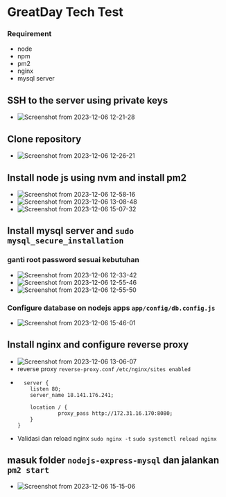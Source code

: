 #  GreatDay Tech Test
### Requirement
- node
- npm
- pm2
- nginx
- mysql server

## SSH to the server using private keys
- ![Screenshot from 2023-12-06 12-21-28](https://github.com/galantixa/GreatDay/assets/92994294/86c365f2-a2b1-4843-925d-0ef293fb6ba3)
## Clone repository
- ![Screenshot from 2023-12-06 12-26-21](https://github.com/galantixa/GreatDay/assets/92994294/e5188725-6869-48d8-bd0d-87a804df170b)
## Install node js using nvm and install pm2
- ![Screenshot from 2023-12-06 12-58-16](https://github.com/galantixa/GreatDay/assets/92994294/f54125e1-07b9-455d-afe1-e7237a48b7e6)
- ![Screenshot from 2023-12-06 13-08-48](https://github.com/galantixa/GreatDay/assets/92994294/01def892-27f2-4843-b3ad-4ad6b4e55578)
- ![Screenshot from 2023-12-06 15-07-32](https://github.com/galantixa/GreatDay/assets/92994294/e205290d-994a-485e-8846-5af667d81b29)
 
## Install mysql server and ```sudo mysql_secure_installation```
### ganti root password sesuai kebutuhan
- ![Screenshot from 2023-12-06 12-33-42](https://github.com/galantixa/GreatDay/assets/92994294/a07fb0e7-e3b4-4980-a69b-5b26dc9d15d9)
- ![Screenshot from 2023-12-06 12-55-46](https://github.com/galantixa/GreatDay/assets/92994294/47d570e8-060a-4022-a4d8-13eb1228f848)
- ![Screenshot from 2023-12-06 12-55-50](https://github.com/galantixa/GreatDay/assets/92994294/749b612f-a95e-4517-8a64-82de2078c427)
### Configure database on nodejs apps ```app/config/db.config.js```
- ![Screenshot from 2023-12-06 15-46-01](https://github.com/galantixa/GreatDay/assets/92994294/3f6d8ebb-60ad-4a65-853b-70f8ab52263a)
## Install nginx and configure reverse proxy
- ![Screenshot from 2023-12-06 13-06-07](https://github.com/galantixa/GreatDay/assets/92994294/ee89f7df-94cb-4047-b23a-48f22bd498d5)
- reverse proxy ```reverse-proxy.conf``` ```/etc/nginx/sites enabled```
- ```
    server { 
      listen 80;
      server_name 18.141.176.241;
  
      location / { 
               proxy_pass http://172.31.16.170:8080;
      }
  }
  ```
- Validasi dan reload nginx ```sudo nginx -t``` ```sudo systemctl reload nginx```
## masuk folder ```nodejs-express-mysql``` dan jalankan ```pm2 start```
- ![Screenshot from 2023-12-06 15-15-06](https://github.com/galantixa/GreatDay/assets/92994294/e95d8a3a-2ca0-44cd-b82e-86f4482fa3fe)


